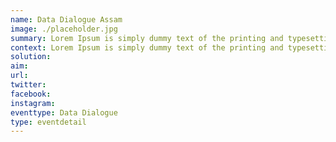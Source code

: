```yaml
---
name: Data Dialogue Assam
image: ./placeholder.jpg
summary: Lorem Ipsum is simply dummy text of the printing and typesetting industry. Lorem Ipsum has been the.
context: Lorem Ipsum is simply dummy text of the printing and typesetting industry. Lorem Ipsum has been the industry's standard dummy text ever since the 1500s, when an unknown printer took a galley of type and scrambled it to make a type specimen book. It has survived not only five centuries, but also the leap into electronic typesetting, remaining essentially unchanged. It was popularised in the 1960s with the release of Letraset sheets containing Lorem Ipsum passages, and more recently with desktop publishing software like Aldus PageMaker including versions of Lorem Ipsum.
solution:
aim:
url:
twitter:
facebook:
instagram:
eventtype: Data Dialogue 
type: eventdetail
---
```

